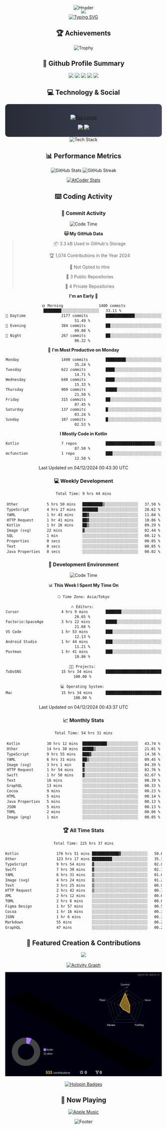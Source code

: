 <div align="center">
  
![Header](https://capsule-render.vercel.app/api?type=waving&color=gradient&customColorList=12&height=300&section=header&text=Welcome%20to%20Batapii's%20Universe&fontSize=50&animation=fadeIn&fontAlignY=40&desc=Android%20Developer%20|%20Kotlin%20LOVE%20)

<div style="margin-top: -20px;">
  <img src="https://readme-typing-svg.herokuapp.com/?lines=Crafting+Android+Experiences;Building+Tomorrow's+Apps+Today;Always+Learning,+Always+Growing&font=Fira%20Code&center=true&width=440&height=45&color=f75c7e&vCenter=true&size=22&pause=1000">
</div>

<a href="https://git.io/typing-svg">
  <img src="https://readme-typing-svg.demolab.com?font=Fira+Code&weight=600&size=28&duration=4000&pause=1000&center=true&vCenter=true&width=800&lines=Hey+there!+I'm+Batapii+%F0%9F%91%8B;Android+Developer+from+Japan+%F0%9F%87%AF%F0%9F%87%B5" alt="Typing SVG" />
</a>

## 🏆 Achievements

![Trophy](https://github-profile-trophy.vercel.app/?username=batapii&theme=onestar&no-frame=true&no-bg=true&column=8&rank=SSS,SS,S,AAA,AA,A,B,C&margin-w=10&margin-h=10)

## 🎯 Github Profile Summary

<div align="center">
  <img src="http://github-profile-summary-cards.vercel.app/api/cards/profile-details?username=batapii&theme=radical" />
  <img src="http://github-profile-summary-cards.vercel.app/api/cards/repos-per-language?username=batapii&theme=radical" />
  <img src="http://github-profile-summary-cards.vercel.app/api/cards/most-commit-language?username=batapii&theme=radical" />
  <img src="http://github-profile-summary-cards.vercel.app/api/cards/stats?username=batapii&theme=radical" />
  <img src="http://github-profile-summary-cards.vercel.app/api/cards/productive-time?username=batapii&theme=radical" />
</div>

## 💻 Technology & Social

<div align="center" style="background: linear-gradient(to right, #282A36, #44475A); padding: 20px; border-radius: 10px;">

[![Top Langs](https://github-readme-stats.vercel.app/api/top-langs/?username=batapii
)](https://github.com/anuraghazra/github-readme-stats)

<div style="margin-top: 15px">
<a href="https://github.com/batapii"><img src="https://img.shields.io/github/followers/batapii?style=for-the-badge&logo=github&label=Follow&color=ff6e96&labelColor=282A36"/></a>
<a href="https://twitter.com/batapii3939"><img src="https://img.shields.io/twitter/follow/batapii?style=for-the-badge&logo=twitter&color=1DA1F2&labelColor=282A36&label= Twitter"/></a>
</div>

</div>

<div align="center">
<img src="https://github-readme-tech-stack.vercel.app/api/cards?title=Tech+Stack&align=center&titleAlign=center&fontSize=20&lineHeight=10&lineCount=4&theme=github_dark&width=800&bg=%230D1117&badge=%23161B22&border=%2321262D&titleColor=%2358A6FF&line1=kotlin%2Ckotlin%2C0095D5%3Bandroid%2Candroid%2C00ff00%3Bjetpackcompose%2Cjetpack%2C4285F4%3B&line2=swift%2Cswift%2CFA7343%3Bfirebase%2Cfirebase%2CFFCA28%3Bgithub%2Cgithub%2C181717%3B&line3=typescript%2Ctypescript%2C3178C6%3Bgraphql%2Cgraphql%2CE10098%3Bsupabase%2Csupabase%2C3FCF8E%3B&line4=gradle%2Cgradle%2C02303A%3Bgitkraken%2Cgitkraken%2C179287%3Bpostman%2Cpostman%2CFF6C37%3B" alt="Tech Stack" />
</div>



## 📊 Performance Metrics

<div align="center">

![GitHub Stats](https://github-readme-stats.vercel.app/api?username=batapii&show_icons=true&theme=radical&hide_border=true&bg_color=0D1117)
![GitHub Streak](https://github-readme-streak-stats.herokuapp.com/?user=batapii&theme=radical&hide_border=true&background=0D1117)

[![AtCoder Stats](https://atcoder-readme-stats.vercel.app/stats/batapii3939?theme=dark&show_history=5&width=495)](https://github.com/iwbc-mzk/atcoder-readme-stats)

</div>

## ⌨️ Coding Activity

### 🌟 Commit Activity
<!--START_SECTION:commit-stats-->
![Code Time](http://img.shields.io/badge/Code%20Time-349%20hrs%201%20min-blue)

**🐱 My GitHub Data** 

> 📦 3.3 kB Used in GitHub's Storage 
 > 
> 🏆 1,074 Contributions in the Year 2024
 > 
> 🚫 Not Opted to Hire
 > 
> 📜 3 Public Repositories 
 > 
> 🔑 4 Private Repositories 
 > 
**I'm an Early 🐤** 

```text
🌞 Morning                1400 commits        ████████░░░░░░░░░░░░░░░░░   33.11 % 
🌆 Daytime                2177 commits        █████████████░░░░░░░░░░░░   51.49 % 
🌃 Evening                384 commits         ██░░░░░░░░░░░░░░░░░░░░░░░   09.08 % 
🌙 Night                  267 commits         ██░░░░░░░░░░░░░░░░░░░░░░░   06.32 % 
```
📅 **I'm Most Productive on Monday** 

```text
Monday                   1490 commits        █████████░░░░░░░░░░░░░░░░   35.24 % 
Tuesday                  622 commits         ████░░░░░░░░░░░░░░░░░░░░░   14.71 % 
Wednesday                648 commits         ████░░░░░░░░░░░░░░░░░░░░░   15.33 % 
Thursday                 909 commits         █████░░░░░░░░░░░░░░░░░░░░   21.50 % 
Friday                   315 commits         ██░░░░░░░░░░░░░░░░░░░░░░░   07.45 % 
Saturday                 137 commits         █░░░░░░░░░░░░░░░░░░░░░░░░   03.24 % 
Sunday                   107 commits         █░░░░░░░░░░░░░░░░░░░░░░░░   02.53 % 
```


**I Mostly Code in Kotlin** 

```text
Kotlin                   7 repos             ██████████████████████░░░   87.50 % 
mcfunction               1 repo              ███░░░░░░░░░░░░░░░░░░░░░░   12.50 % 
```




 Last Updated on 04/12/2024 00:43:30 UTC
<!--END_SECTION:commit-stats-->

### 💻 Weekly Development
<!--START_SECTION:wakatime-->

```txt
Total Time: 9 hrs 44 mins

Other             5 hrs 50 mins   █████████▒░░░░░░░░░░░░░░░   37.50 %
TypeScript        4 hrs 27 mins   ███████░░░░░░░░░░░░░░░░░░   28.62 %
YAML              1 hr 43 mins    ██▓░░░░░░░░░░░░░░░░░░░░░░   11.04 %
HTTP Request      1 hr 41 mins    ██▓░░░░░░░░░░░░░░░░░░░░░░   10.86 %
Kotlin            1 hr 26 mins    ██▒░░░░░░░░░░░░░░░░░░░░░░   09.29 %
Image (svg)       22 mins         ▓░░░░░░░░░░░░░░░░░░░░░░░░   02.44 %
SQL               1 min           ░░░░░░░░░░░░░░░░░░░░░░░░░   00.12 %
Properties        0 secs          ░░░░░░░░░░░░░░░░░░░░░░░░░   00.05 %
Text              0 secs          ░░░░░░░░░░░░░░░░░░░░░░░░░   00.05 %
Java Properties   0 secs          ░░░░░░░░░░░░░░░░░░░░░░░░░   00.02 %
```

<!--END_SECTION:wakatime-->

### 🔨 Development Environment
<!--START_SECTION:dev-stats-->
![Code Time](http://img.shields.io/badge/Code%20Time-349%20hrs%201%20min-blue)

📊 **This Week I Spent My Time On** 

```text
🕑︎ Time Zone: Asia/Tokyo

🔥 Editors: 
Cursor                   4 hrs 9 mins        ███████░░░░░░░░░░░░░░░░░░   26.65 % 
Factorio:SpaceAge        3 hrs 22 mins       █████░░░░░░░░░░░░░░░░░░░░   21.68 % 
VS Code                  1 hr 53 mins        ███░░░░░░░░░░░░░░░░░░░░░░   12.13 % 
Android Studio           1 hr 44 mins        ███░░░░░░░░░░░░░░░░░░░░░░   11.21 % 
Postman                  1 hr 41 mins        ███░░░░░░░░░░░░░░░░░░░░░░   10.86 % 

🐱‍💻 Projects: 
ToDoSNS                  15 hrs 34 mins      █████████████████████████   100.00 % 

💻 Operating System: 
Mac                      15 hrs 34 mins      █████████████████████████   100.00 % 
```


 Last Updated on 04/12/2024 00:43:37 UTC
<!--END_SECTION:dev-stats-->

### 📈 Monthly Stats
<!--START_SECTION:wakamonth-->

```txt
Total Time: 54 hrs 31 mins

Kotlin            30 hrs 12 mins  ███████████░░░░░░░░░░░░░░   43.74 %
Other             14 hrs 30 mins  █████▒░░░░░░░░░░░░░░░░░░░   21.01 %
TypeScript        9 hrs 55 mins   ███▓░░░░░░░░░░░░░░░░░░░░░   14.38 %
YAML              6 hrs 31 mins   ██▒░░░░░░░░░░░░░░░░░░░░░░   09.45 %
Image (svg)       3 hrs 1 min     █░░░░░░░░░░░░░░░░░░░░░░░░   04.39 %
HTTP Request      1 hr 54 mins    ▓░░░░░░░░░░░░░░░░░░░░░░░░   02.76 %
Swift             1 hr 50 mins    ▓░░░░░░░░░░░░░░░░░░░░░░░░   02.67 %
Text              16 mins         ░░░░░░░░░░░░░░░░░░░░░░░░░   00.39 %
GraphQL           13 mins         ░░░░░░░░░░░░░░░░░░░░░░░░░   00.33 %
Cocoa             9 mins          ░░░░░░░░░░░░░░░░░░░░░░░░░   00.23 %
HTML              5 mins          ░░░░░░░░░░░░░░░░░░░░░░░░░   00.14 %
Java Properties   5 mins          ░░░░░░░░░░░░░░░░░░░░░░░░░   00.13 %
JSON              5 mins          ░░░░░░░░░░░░░░░░░░░░░░░░░   00.13 %
TOML              2 mins          ░░░░░░░░░░░░░░░░░░░░░░░░░   00.06 %
Image (png)       1 min           ░░░░░░░░░░░░░░░░░░░░░░░░░   00.05 %
```

<!--END_SECTION:wakamonth-->

### 🏆 All Time Stats
<!--START_SECTION:wakaalltime-->

```txt
Total Time: 225 hrs 37 mins

Kotlin                 176 hrs 51 mins ████████████▓░░░░░░░░░░░░   50.69 %
Other                  123 hrs 17 mins █████████░░░░░░░░░░░░░░░░   35.34 %
TypeScript             9 hrs 54 mins   ▓░░░░░░░░░░░░░░░░░░░░░░░░   02.84 %
Swift                  7 hrs 30 mins   ▓░░░░░░░░░░░░░░░░░░░░░░░░   02.15 %
YAML                   6 hrs 31 mins   ▒░░░░░░░░░░░░░░░░░░░░░░░░   01.87 %
Image (svg)            4 hrs 24 mins   ▒░░░░░░░░░░░░░░░░░░░░░░░░   01.26 %
Text                   3 hrs 25 mins   ▒░░░░░░░░░░░░░░░░░░░░░░░░   00.98 %
HTTP Request           2 hrs 42 mins   ▒░░░░░░░░░░░░░░░░░░░░░░░░   00.78 %
XML                    2 hrs 12 mins   ░░░░░░░░░░░░░░░░░░░░░░░░░   00.63 %
TOML                   2 hrs 6 mins    ░░░░░░░░░░░░░░░░░░░░░░░░░   00.61 %
Figma Design           1 hr 57 mins    ░░░░░░░░░░░░░░░░░░░░░░░░░   00.56 %
Cocoa                  1 hr 16 mins    ░░░░░░░░░░░░░░░░░░░░░░░░░   00.37 %
JSON                   1 hr 6 mins     ░░░░░░░░░░░░░░░░░░░░░░░░░   00.32 %
Markdown               55 mins         ░░░░░░░░░░░░░░░░░░░░░░░░░   00.26 %
GraphQL                47 mins         ░░░░░░░░░░░░░░░░░░░░░░░░░   00.22 %
```

<!--END_SECTION:wakaalltime-->


## 🌟 Featured Creation & Contributions

<div align="center">
  <a href="https://github.com/batapii/ToDoSNS">
    <img src="https://github-readme-stats.vercel.app/api/pin/?username=batapii&repo=ToDoSNS&theme=radical&hide_border=true&bg_color=0D1117" />
  </a>

[![Activity Graph](https://github-readme-activity-graph.vercel.app/graph?username=batapii&custom_title=Contribution%20Graph&hide_border=true&theme=radical&bg_color=0D1117)](https://github.com/ashutosh00710/github-readme-activity-graph)

![3D Contrib](./profile-3d-contrib/profile-night-rainbow.svg)

[![Holopin Badges](https://holopin.me/batapii)](https://holopin.io/@batapii)

</div>

## 🎵 Now Playing

<div align="center">
  
[![Apple Music](https://music-profile.rayriffy.com/theme/dark.svg?uid=001005.6598667d2ffd4a10a4f429edd0ba24c4.1156)](https://github.com/rayriffy/apple-music-github-profile)

</div>

![Footer](https://capsule-render.vercel.app/api?type=waving&color=gradient&customColorList=12&height=100&section=footer)

</div>
